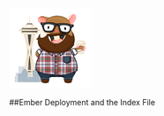 <img src="images/ember-seattle-full-sm.png" alt="" width=30%>

##Ember Deployment and the Index File
